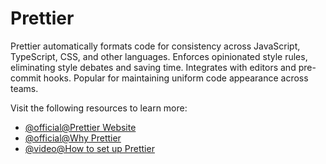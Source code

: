 # Prettier

Prettier automatically formats code for consistency across JavaScript, TypeScript, CSS, and other languages. Enforces opinionated style rules, eliminating style debates and saving time. Integrates with editors and pre-commit hooks. Popular for maintaining uniform code appearance across teams.

Visit the following resources to learn more:

- [@official@Prettier Website](https://prettier.io)
- [@official@Why Prettier](https://prettier.io/docs/en/why-prettier.html)
- [@video@How to set up Prettier](https://www.youtube.com/watch?v=DqfQ4DPnRqI)
